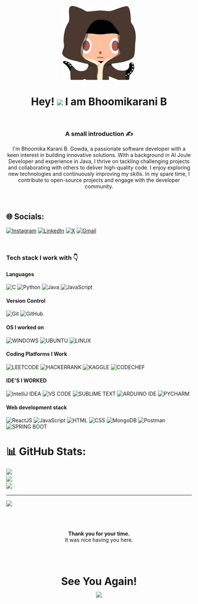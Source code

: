 <div align="center"><img src="Image (2).jfif" style="height: 200px;"></div>
<h1 align="center">Hey! <img src="https://media.giphy.com/media/hvRJCLFzcasrR4ia7z/giphy.gif" width="40px"> I am Bhoomikarani B</h1>

<br>
<h3 align="center">A small introduction ✍</h3>
<p align="center">I'm Bhoomika Karani B. Gowda, a passionate software developer with a keen interest in building innovative solutions. With a background in AI Joule Developer and experience in Java, I thrive on tackling challenging projects and collaborating with others to deliver high-quality code.
I enjoy exploring new technologies and continuously improving my skills. In my spare time, I contribute to open-source projects and engage with the developer community.</p>
<br>

## 🌐 Socials:
[![Instagram](https://img.shields.io/badge/Instagram-%23E4405F.svg?logo=Instagram&logoColor=white)](https://instagram.com/withbhoomi) [![LinkedIn](https://img.shields.io/badge/LinkedIn-%230077B5.svg?logo=linkedin&logoColor=white)](www.linkedin.com/in/bhoomikarani-b-gowda) [![X](https://img.shields.io/badge/X-black.svg?logo=X&logoColor=white)](https://x.com/@BhoomikaraniB) [![Gmail](https://img.shields.io/badge/Gmail-D14836?logo=gmail&logoColor=white)](mailto:bhoomikaranib1214@gmail.com)

 
<br>  
<h3>Tech stack I work with 👇</h3>


<h4>Languages</h4>     

![C](https://img.shields.io/badge/c-%2300599C.svg?style=for-the-badge&logo=c&logoColor=white&style=plastic) ![Python](https://img.shields.io/badge/python-3670A0?style=for-the-badge&logo=python&logoColor=ffdd54&style=plastic) ![Java](https://img.shields.io/badge/Java-ED8B00?style=for-the-badge&logo=java&logoColor=white&style=plastic) ![JavaScript](https://img.shields.io/badge/JavaScript-F7DF1E?style=for-the-badge&logo=javascript&logoColor=white&style=plastic)


<h4>Version Control</h4>  

![Git](https://img.shields.io/badge/git-%23F05033.svg?style=for-the-badge&logo=git&logoColor=white&style=plastic)  ![GitHub](https://img.shields.io/badge/github-%23121011.svg?style=for-the-badge&logo=github&logoColor=white&style=plastic)

<h4>OS I worked on</h4>
  
![WINDOWS](https://img.shields.io/badge/Windows-0078D6?style=for-the-badge&logo=windows&logoColor=white&style=plastic)  ![UBUNTU](https://img.shields.io/badge/Ubuntu-E95420?style=for-the-badge&logo=ubuntu&logoColor=white&style=plastic) ![LINUX](https://img.shields.io/badge/Linux-FCC624?style=for-the-badge&logo=linux&logoColor=black&style=plastic)

<h4>Coding Platforms I Work</h4>
  
  
![LEETCODE](https://img.shields.io/badge/-LeetCode-FFA116?style=for-the-badge&logo=LeetCode&logoColor=black&style=plastic) ![HACKERRANK](https://img.shields.io/badge/-Hackerrank-2EC866?style=for-the-badge&logo=HackerRank&logoColor=white&style=plastic) ![KAGGLE](https://img.shields.io/badge/Kaggle-20BEFF?style=for-the-badge&logo=Kaggle&logoColor=white&style=plastic) ![CODECHEF](https://img.shields.io/badge/Codechef-%23B92B27.svg?&style=for-the-badge&logo=Codechef&logoColor=white&style=plastic)
  
  
<h4>IDE'S I WORKED</h4>
  

![IntelliJ IDEA](https://img.shields.io/badge/IntelliJ%20IDEA-000000.svg?style=for-the-badge&logo=intellij-idea&logoColor=white&style=plastic) ![VS CODE](https://img.shields.io/badge/Visual_Studio_Code-0078D4?style=for-the-badge&logo=visual%20studio%20code&logoColor=white&style=plastic)  ![SUBLIME TEXT](https://img.shields.io/badge/sublime_text-%23575757.svg?&style=for-the-badge&logo=sublime-text&logoColor=importan&style=plastict)  ![ARDUINO IDE](https://img.shields.io/badge/Arduino_IDE-00979D?style=for-the-badge&logo=arduino&logoColor=white&style=plastic) ![PYCHARM](https://img.shields.io/badge/PyCharm-000000.svg?&style=for-the-badge&logo=PyCharm&logoColor=white&style=plastic)

<h4>Web development stack</h4> 

![ReactJS](https://img.shields.io/badge/ReactJS-61DAFB?&style=for-the-badge&logo=react&logoColor=white&style=plastic) ![JavaScript](https://img.shields.io/badge/JavaScript-F7DF1E?style=for-the-badge&logo=javascript&logoColor=white&style=plastic) ![HTML](https://img.shields.io/badge/HTML5-E34F26?style=for-the-badge&logo=html5&logoColor=white&style=plastic) ![CSS](https://img.shields.io/badge/CSS-239120?&style=for-the-badge&logo=css3&logoColor=white&style=plastic) ![MongoDB](https://img.shields.io/badge/MongoDB-4EA94B?style=for-the-badge&logo=mongodb&logoColor=white&style=plastic) ![Postman](https://img.shields.io/badge/Postman-FF6C37?style=for-the-badge&logo=postman&logoColor=white&style=plastic) ![SPRING BOOT](https://img.shields.io/badge/Spring_Boot-F2F4F9?style=for-the-badge&logo=spring-boot&style=plastic) 
  


# 📊 GitHub Stats:
![](https://github-readme-stats.vercel.app/api?username=Bhoomikarani12&theme=dark&hide_border=false&include_all_commits=true&count_private=false)<br/>
![](https://github-readme-streak-stats.herokuapp.com/?user=Bhoomikarani12&theme=dark&hide_border=false)<br/>
![](https://github-readme-stats.vercel.app/api/top-langs/?username=Bhoomikarani12&theme=dark&hide_border=false&include_all_commits=true&count_private=false&layout=compact)
 
---
[![](https://visitcount.itsvg.in/api?id=Bhoomikarani12&icon=0&color=0)](https://visitcount.itsvg.in)
 
<br>

<div align="center">
  <br>
  <p><b>Thank you for your time.</b><br>
    It was nice having you here.<br><br>

      
  </a></p>
</div>
<br>

<h1 align="center">See You Again! <br><img src="https://media.giphy.com/media/hvRJCLFzcasrR4ia7z/giphy.gif" width="100px"></h1>

